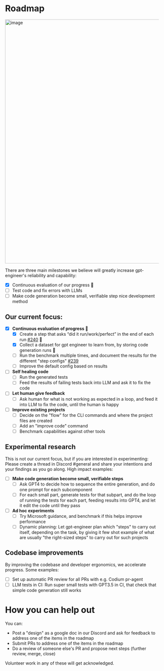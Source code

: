  # Roadmap

<img width="800" alt="image" src="https://github.com/AntonOsika/gpt-engineer/assets/4467025/1af9a457-1ed8-4ab3-90e6-4fa52bbb8c09">


There are three main milestones we believe will greatly increase gpt-engineer's reliability and capability:
- [x] Continuous evaluation of our progress 🎉
- [ ] Test code and fix errors with LLMs
- [ ] Make code generation become small, verifiable step
nice development method

## Our current focus:

- [x] **Continuous evaluation of progress 🎉**
  - [x] Create a step that asks “did it run/work/perfect” in the end of each run [#240](https://github.com/AntonOsika/gpt-engineer/issues/240) 🎉
  - [x] Collect a dataset for gpt engineer to learn from, by storing code generation runs 🎉
  - [ ] Run the benchmark multiple times, and document the results for the different "step configs" [#239](https://github.com/AntonOsika/gpt-engineer/issues/239)
  - [ ] Improve the default config based on results
- [ ] **Self healing code**
  - [ ] Run the generated tests
  - [ ] Feed the results of failing tests back into LLM and ask it to fix the code
- [ ] **Let human give feedback**
  - [ ] Ask human for what is not working as expected in a loop, and feed it into LLM to fix the code, until the human is happy
- [ ] **Improve existing projects**
  - [ ] Decide on the "flow" for the CLI commands and where the project files are created
  - [ ] Add an "improve code" command
  - [ ] Benchmark capabilities against other tools

## Experimental research
This is not our current focus, but if you are interested in experimenting: Please
create a thread in Discord #general and share your intentions and your findings as you
go along. High impact examples:
- [ ] **Make code generation become small, verifiable steps**
  - [ ] Ask GPT4 to decide how to sequence the entire generation, and do one
  prompt for each subcomponent
  - [ ] For each small part, generate tests for that subpart, and do the loop of running the tests for each part, feeding
results into GPT4, and let it edit the code until they pass
- [ ] **Ad hoc experiments**
  - [ ] Try Microsoft guidance, and benchmark if this helps improve performance
  - [ ] Dynamic planning: Let gpt-engineer plan which "steps" to carry out itself, depending on the
task, by giving it few shot example of what are usually "the right-sized steps" to carry
out for such projects

## Codebase improvements
By improving the codebase and developer ergonomics, we accelerate progress. Some examples:
- [ ] Set up automatic PR review for all PRs with e.g. Codium pr-agent
- [ ] LLM tests in CI: Run super small tests with GPT3.5 in CI, that check that simple code generation still works

# How you can help out

You can:

- Post a "design" as a google doc in our Discord and ask for feedback to address one of the items in the roadmap
- Submit PRs to address one of the items in the roadmap
- Do a review of someone else's PR and propose next steps (further review, merge, close)

Volunteer work in any of these will get acknowledged.
